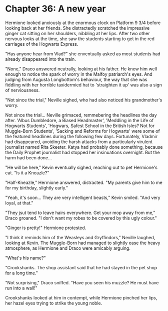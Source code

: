 # Chapter 36: A new year

Hermione looked anxiously at the enormous clock on Platform 9 3/4 before looking back at her friends.
She distractedly scratched the impressive ginger cat sitting on her shoulders, nibbling at her lips.
After two other nervous looks at the time, she saw the students starting to get in the red carriages of the Hogwarts Express.

"Has anyone hear from Vlad?" she enventually asked as most students had already disappeared into the train.

"None," Draco answered neutrally, looking at his father.
He knew him well enough to notice the spark of worry in the Malfoy patriarch's eyes.
And judging from Augusta Longbottom's behaviour, the way that she was fiddling with her horrible taxidermied hat to 'straighten it up' was also a sign of nerviousness.

"Not since the trial," Neville sighed, who had also noticed his grandmother's worry.

Not since the trial...
Neville grimaced, remmebering the headlines the day after.
'Albus Dumbledore, a Biased Headmaster', 'Meddling in the Life of Hogwarts Students', 'Hogwars, Safest School in the British Isles? Not for Muggle-Born Students', 'Sacking and Reforms for Hogwarts' were some of the featured headlines during the following few days.
Fortunately, Vladmir had disappeared, avoiding the harsh attacks from a particularly virulent journalist named Rita Skeeter.
Katya had probably done something, because the Daily Prophet journalist had stopped her insinuations overnight.
But the harm had been done...

"He will be here," Kevin eventually sighed, reaching out to pet Hermione's cat.
"Is it a Kneazle?"

"Half-Kneazle," Hermione answered, distracted.
"My parents give him to me for my birthday, slightly early."

"Yeah, it's soon...
They are very intelligent beasts," Kevin smiled.
"And very loyal, at that."

"They jsut tend to leave hairs everywhere.
Get your mop away from me," Draco groaned.
"I don't want my robes to be covered by this ugly colour."

"Ginger is pretty!" Hermione protested.

"I think it reminds him of the Weasleys and Gryffindors," Neville laughed, looking at Kevin.
The Muggle-Born had managed to slightly ease the heavy atmosphere, as Hermione and Draco were amicably arguing.

"What's his name?"

"Crookshanks.
The shop assistant said that he had stayed in the pet shop for a long time."

"Not surprising," Draco sniffed.
"Have you seen his muzzle?
He must have run into a wall!"

Crookshanks looked at him in contempt, while Hermione pinched her lips, her hazel eyes trying to strike the young noble.
